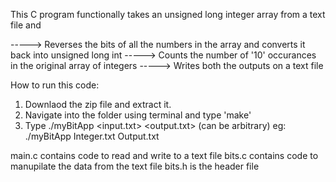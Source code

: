This C program functionally takes an unsigned long integer array from a text file and

-----> Reverses the bits of all the numbers in the array and converts it back into unsigned long int
-----> Counts the number of '10' occurances in the original array of integers
-----> Writes both the outputs on a text file

How to run this code:
1) Downlaod the zip file and extract it.
2) Navigate into the folder using terminal and type 'make'
3) Type ./myBitApp <input.txt> <output.txt> (can be arbitrary)
eg: ./myBitApp Integer.txt Output.txt

main.c contains code to read and write to a text file
bits.c contains code to manupilate the data from the text file
bits.h is the header file